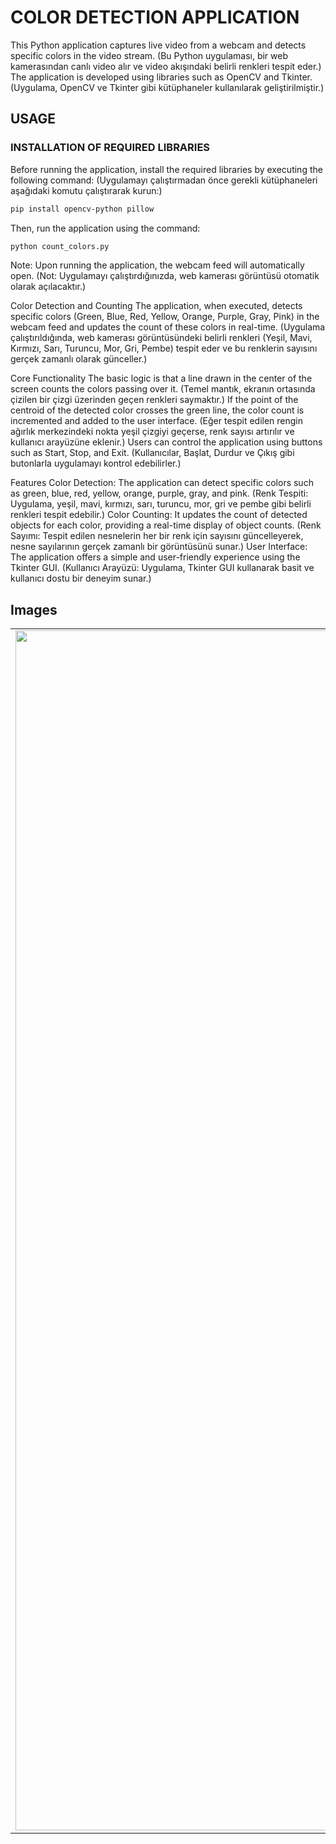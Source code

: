 # COLOR DETECTION APPLICATION

This Python application captures live video from a webcam and detects specific colors in the video stream. (Bu Python uygulaması, bir web kamerasından canlı video alır ve video akışındaki belirli renkleri tespit eder.) The application is developed using libraries such as OpenCV and Tkinter. (Uygulama, OpenCV ve Tkinter gibi kütüphaneler kullanılarak geliştirilmiştir.)

## USAGE

### INSTALLATION OF REQUIRED LIBRARIES
Before running the application, install the required libraries by executing the following command: (Uygulamayı çalıştırmadan önce gerekli kütüphaneleri aşağıdaki komutu çalıştırarak kurun:)

```bash
pip install opencv-python pillow

```
Then, run the application using the command:

```bash
python count_colors.py
```

Note: Upon running the application, the webcam feed will automatically open. (Not: Uygulamayı çalıştırdığınızda, web kamerası görüntüsü otomatik olarak açılacaktır.)

Color Detection and Counting
The application, when executed, detects specific colors (Green, Blue, Red, Yellow, Orange, Purple, Gray, Pink) in the webcam feed and updates the count of these colors in real-time. (Uygulama çalıştırıldığında, web kamerası görüntüsündeki belirli renkleri (Yeşil, Mavi, Kırmızı, Sarı, Turuncu, Mor, Gri, Pembe) tespit eder ve bu renklerin sayısını gerçek zamanlı olarak günceller.)

Core Functionality
The basic logic is that a line drawn in the center of the screen counts the colors passing over it. (Temel mantık, ekranın ortasında çizilen bir çizgi üzerinden geçen renkleri saymaktır.) If the point of the centroid of the detected color crosses the green line, the color count is incremented and added to the user interface. (Eğer tespit edilen rengin ağırlık merkezindeki nokta yeşil çizgiyi geçerse, renk sayısı artırılır ve kullanıcı arayüzüne eklenir.) Users can control the application using buttons such as Start, Stop, and Exit. (Kullanıcılar, Başlat, Durdur ve Çıkış gibi butonlarla uygulamayı kontrol edebilirler.)

Features
Color Detection: The application can detect specific colors such as green, blue, red, yellow, orange, purple, gray, and pink. (Renk Tespiti: Uygulama, yeşil, mavi, kırmızı, sarı, turuncu, mor, gri ve pembe gibi belirli renkleri tespit edebilir.)
Color Counting: It updates the count of detected objects for each color, providing a real-time display of object counts. (Renk Sayımı: Tespit edilen nesnelerin her bir renk için sayısını güncelleyerek, nesne sayılarının gerçek zamanlı bir görüntüsünü sunar.)
User Interface: The application offers a simple and user-friendly experience using the Tkinter GUI. (Kullanıcı Arayüzü: Uygulama, Tkinter GUI kullanarak basit ve kullanıcı dostu bir deneyim sunar.)

## Images

<table>
  <tr>
    <td><img src="https://github.com/user-attachments/assets/aa57e690-3400-4bf1-823b-e6bd244c0ef2" width="1920"/></td>
    <td><img src="https://github.com/user-attachments/assets/012db87e-450e-43c7-ba6c-c5529b8070bf" width="1920"/></td>
  </tr>
</table>
